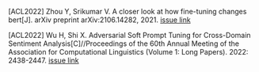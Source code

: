 [ACL2022] Zhou Y, Srikumar V. A closer look at how fine-tuning changes bert[J]. arXiv preprint arXiv:2106.14282, 2021. [issue link](https://github.com/eleveyuan/PR/issues/18)

[ACL2022] Wu H, Shi X. Adversarial Soft Prompt Tuning for Cross-Domain Sentiment Analysis[C]//Proceedings of the 60th Annual Meeting of the Association for Computational Linguistics (Volume 1: Long Papers). 2022: 2438-2447. [issue link](https://github.com/eleveyuan/PR/issues/23)
